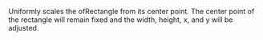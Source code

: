 Uniformly scales the ofRectangle from its center point.
The center point of the rectangle will remain fixed and the width, height, x, and y will be adjusted.
